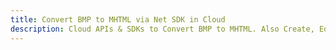 ---title: Convert BMP to MHTML via Net SDK in Clouddescription: Cloud APIs & SDKs to Convert BMP to MHTML. Also Create, Edit & Render Microsoft Word & OpenOffice documents in the Cloud.---